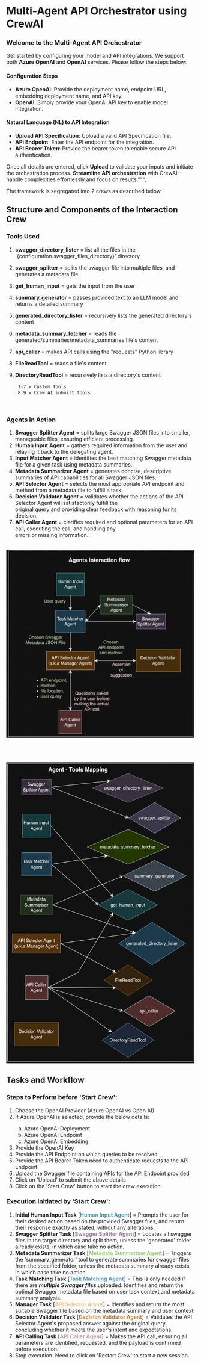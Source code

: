 # Multi-Agent API Orchestrator using CrewAI

### Welcome to the Multi-Agent API Orchestrator

Get started by configuring your model and API integrations. We support both **Azure OpenAI** and **OpenAI** services. Please follow the steps below:

#### Configuration Steps
- **Azure OpenAI**: Provide the deployment name, endpoint URL, embedding deployment name, and API key.
- **OpenAI**: Simply provide your OpenAI API key to enable model integration.

#### Natural Language (NL) to API Integration
- **Upload API Specification**: Upload a valid API Specification file.
- **API Endpoint**: Enter the API endpoint for the integration.
- **API Bearer Token**: Provide the bearer token to enable secure API authentication.

Once all details are entered, click **Upload** to validate your inputs and initiate the orchestration process. **Streamline API orchestration** with CrewAI—handle complexities effortlessly and focus on results.""",


The framework is segregated into 2 crews as described below

## Structure and Components of the Interaction Crew

### Tools Used
1. **swagger_directory_lister** = list all the files in the '{configuration.swagger_files_directory}' directory
2. **swagger_splitter** = splits the swagger file into multiple files, and generates a metadata file
3. **get_human_input** = gets the input from the user
4. **summary_generator** = passes provided text to an LLM model and returns a detailed summary
5. **generated_directory_lister** = recursively lists the generated directory's content
6. **metadata_summary_fetcher** = reads the generated/summaries/metadata_summaries file's content
7. **api_caller** = makes API calls using the "requests" Python library
8. **FileReadTool** = reads a file's content
9. **DirectoryReadTool** = recursively lists a directory's content
		
        1-7 = Custom Tools 
        8,9 = Crew AI inbuilt tools

<br>

### Agents in Action
1. **Swagger Splitter Agent** = splits large Swagger JSON files into smaller, manageable files, ensuring efficient processing.
2. **Human Input Agent** = gathers required information from the user and relaying it back to the delegating agent.
3. **Input Matcher Agent** = identifies the best matching Swagger metadata file for a given task using metadata summaries.
4. **Metadata Summarizer Agent** = generates concise, descriptive summaries of API capabilities for all Swagger JSON files.
5. **API Selector Agent** = selects the most appropriate API endpoint and method from a metadata file to fulfill a task.
6. **Decision Validator Agent** = validates whether the actions of the API Selector Agent will satisfactorily fulfill the<br>
original query and providing clear feedback with reasoning for its decision.
7. **API Caller Agent** = clarifies required and optional parameters for an API call, executing the call, and handling any<br>
errors or missing information.

<br>

<img src="assets/Agent_interaction_flow.png" alt="Agents" width="500" height="500">

<br><br>

<img src="assets/Agent_tools_mapping.png" alt="Agents" width="500" height="800">


## Tasks and Workflow

### Steps to Perform before 'Start Crew':
<ol>
<li>Choose the OpenAI Provider (Azure OpenAI vs Open AI)</li>
<li>If Azure OpenAI is selected, provide the below details:</li>
<ol type="a">
    <li>Azure OpenAI Deployment</li>
    <li>Azure OpenAI Endpoint</li>
    <li>Azure OpenAI Embedding</li>
</ol>
<li>Provide the OpenAI Key</li>
<li>Provide the API Endpoint on which queries to be resolved</li>
<li>Provide the API Bearer Token need to authenticate requests to the API Endpoint</li>
<li>Upload the Swagger file containing APIs for the API Endpoint provided</li>
<li>Click on 'Upload' to submit the above details</li>
<li>Click on the 'Start Crew' button to start the crew execution</li>
</ol>

### Execution Initiated by 'Start Crew':
1. **Initial Human Input Task** [<b style="color:#479ba0">Human Input Agent</b>] = Prompts the user for their desired action based on the provided Swagger files, and return their response exactly as stated, without any alterations.
2. **Swagger Splitter Task** [<b style="color:#9778a4">Swagger Splitter Agent</b>] = Locates all swagger files in the target directory and split them, unless the 'generated' folder already exists, in which case take no action.
3. **Metadata Summarizer Task** [<b style="color:#99cf78">Metadata Summarizer Agent</b>] = Triggers the 'summary_generator' tool to generate summaries for swagger files from the specified folder, unless the metadata summary already exists, in which case take no action.
4. **Task Matching Task** [<b style="color:#589fc5">Task Matching Agent</b>] =  This is only needed if there are ***multiple Swagger files*** uploaded. Identifies and return the optimal Swagger metadata file based on user task context and metadata summary analysis.
5. **Manager Task** [<b style="color:#ffc482">API Selector Agent</b>] = Identifies and return the most suitable Swagger file based on the metadata summary and user context.
6. **Decision Validator Task** [<b style="color:#c5813d">Decision Validator Agent</b>] = Validates the API Selector Agent's proposed answer against the original query, concluding whether it meets the user's intent and expectations.
7. **API Calling Task** [<b style="color:#cc9999">API Caller Agent</b>] = Makes the API call, ensuring all parameters are identified, requested, and the payload is confirmed before execution.
8. Stop execution. Need to click on 'Restart Crew' to start a new session.